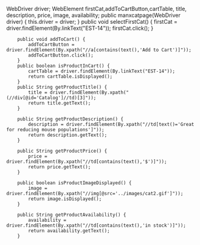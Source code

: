 WebDriver driver;
	WebElement firstCat,addToCartButton,cartTable, title, description, price, image, availability;
		public manxcatpage(WebDriver driver) {
			this.driver = driver;
		}
		public void selectFirstCat() {
	        firstCat = driver.findElement(By.linkText("EST-14"));
	        firstCat.click();
	    }

	    public void addToCart() {
	        addToCartButton = driver.findElement(By.xpath("//a[contains(text(),'Add to Cart')]"));
	        addToCartButton.click();
	    }
	    public boolean isProductInCart() {
	        cartTable = driver.findElement(By.linkText("EST-14"));
	        return cartTable.isDisplayed();
	    }
	    public String getProductTitle() {
	        title = driver.findElement(By.xpath("(//div[@id='Catalog']//td)[3]"));
	        return title.getText();
	    }

	    public String getProductDescription() {
	        description = driver.findElement(By.xpath("//td[text()='Great for reducing mouse populations']"));
	        return description.getText();
	    }

	    public String getProductPrice() {
	        price = driver.findElement(By.xpath("//td[contains(text(),'$')]"));
	        return price.getText();
	    }

	    public boolean isProductImageDisplayed() {
	        image = driver.findElement(By.xpath("//img[@src='../images/cat2.gif']"));
	        return image.isDisplayed();
	    }

	    public String getProductAvailability() {
	        availability = driver.findElement(By.xpath("//td[contains(text(),'in stock')]"));
	        return availability.getText();
	    }
